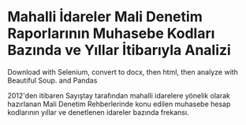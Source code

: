 # Mahalli İdareler Mali Denetim Raporlarının Muhasebe Kodları Bazında ve Yıllar İtibarıyla Analizi
Download with Selenium, convert to docx, then html, then analyze with Beautiful Soup. and Pandas

2012'den itibaren Sayıştay tarafından mahalli idarelere yönelik olarak hazırlanan Mali Denetim Rehberlerinde konu edilen muhasebe hesap kodlarının yıllar ve denetlenen idareler bazında frekansı.

